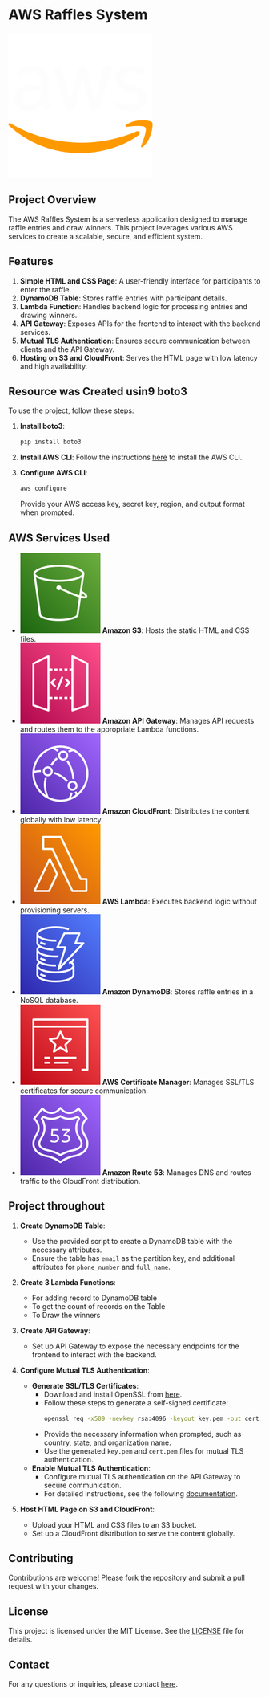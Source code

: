 # AWS Raffles System
![AWS Icon](icons/icons8-aws1.svg)

## Project Overview
The AWS Raffles System is a serverless application designed to manage raffle entries and draw winners. This project leverages various AWS services to create a scalable, secure, and efficient system.

## Features
1. **Simple HTML and CSS Page**: A user-friendly interface for participants to enter the raffle.
2. **DynamoDB Table**: Stores raffle entries with participant details.
3. **Lambda Function**: Handles backend logic for processing entries and drawing winners.
4. **API Gateway**: Exposes APIs for the frontend to interact with the backend services.
5. **Mutual TLS Authentication**: Ensures secure communication between clients and the API Gateway.
6. **Hosting on S3 and CloudFront**: Serves the HTML page with low latency and high availability.

## Resource was Created usin9 boto3
To use the project, follow these steps:

1. **Install boto3**:
    ```sh
    pip install boto3
    ```

2. **Install AWS CLI**:
    Follow the instructions [here](https://docs.aws.amazon.com/cli/latest/userguide/install-cliv2.html) to install the AWS CLI.

3. **Configure AWS CLI**:
    ```sh
    aws configure
    ```
    Provide your AWS access key, secret key, region, and output format when prompted.

## AWS Services Used
- ![S3 Icon](icons/SimpleStorageService.svg) **Amazon S3**: Hosts the static HTML and CSS files.
- ![API Icon](icons/APIGateway.svg) **Amazon API Gateway**: Manages API requests and routes them to the appropriate Lambda functions.
- ![CloudFront Icon](icons/CloudFront.svg) **Amazon CloudFront**: Distributes the content globally with low latency.
- ![Lambda Icon](icons/Lambda.svg) **AWS Lambda**: Executes backend logic without provisioning servers.
- ![DynamoDB Icon](icons/DynamoDB.svg) **Amazon DynamoDB**: Stores raffle entries in a NoSQL database.
- ![ACM Icon](icons/CertificateManager.svg) **AWS Certificate Manager**: Manages SSL/TLS certificates for secure communication.
- ![Route 53 Icon](icons/Route53.svg) **Amazon Route 53**: Manages DNS and routes traffic to the CloudFront distribution.

## Project throughout
1. **Create DynamoDB Table**:
   - Use the provided script to create a DynamoDB table with the necessary attributes.
   - Ensure the table has `email` as the partition key, and additional attributes for `phone_number` and `full_name`.

2. **Create 3 Lambda Functions**:
   - For adding record to DynamoDB table
   - To get the count of records on the Table
   - To Draw the winners

3. **Create API Gateway**:
   - Set up API Gateway to expose the necessary endpoints for the frontend to interact with the backend.

4. **Configure Mutual TLS Authentication**:
    - **Generate SSL/TLS Certificates**:
        - Download and install OpenSSL from [here](https://www.openssl.org/source/).
        - Follow these steps to generate a self-signed certificate:
          ```sh
          openssl req -x509 -newkey rsa:4096 -keyout key.pem -out cert.pem -days 365 -nodes
          ```
        - Provide the necessary information when prompted, such as country, state, and organization name.
        - Use the generated `key.pem` and `cert.pem` files for mutual TLS authentication.
    - **Enable Mutual TLS Authentication**:
        - Configure mutual TLS authentication on the API Gateway to secure communication.
        - For detailed instructions, see the following [documentation](https://aws.amazon.com/ar/blogs/compute/introducing-mutual-tls-authentication-for-amazon-api-gateway/).

5. **Host HTML Page on S3 and CloudFront**:
   - Upload your HTML and CSS files to an S3 bucket.
   - Set up a CloudFront distribution to serve the content globally.

## Contributing
Contributions are welcome! Please fork the repository and submit a pull request with your changes.

## License
This project is licensed under the MIT License. See the [LICENSE](LICENSE) file for details.

## Contact
For any questions or inquiries, please contact [here](mailto:alielesawy811@gmail.com).
